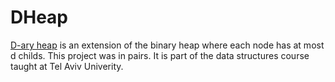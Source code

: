 # DHeap
[D-ary heap](https://en.wikipedia.org/wiki/D-ary_heap) is an extension of the binary heap where each node has at most d childs.
This project was in pairs. It is part of the data structures course taught at Tel Aviv Univerity.
